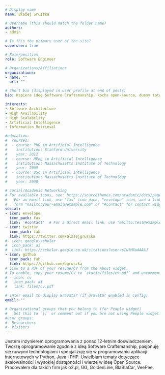 ```yaml
---
# Display name
name: Błażej Gruszka

# Username (this should match the folder name)
authors:
- admin

# Is this the primary user of the site?
superuser: true

# Role/position
role: Software Engineer

# Organizations/Affiliations
organizations:
- name: ""
  url: ""

# Short bio (displayed in user profile at end of posts)
bio: Wspiera ideę Software Craftsmanship, kocha open-source, dumny tata

interests:
- Software Architecture
- High Availability
- High Scalability
- Artificial Intelligence
- Information Retrieval

#education:
#  courses:
#  - course: PhD in Artificial Intelligence
#    institution: Stanford University
#    year: 2012
#  - course: MEng in Artificial Intelligence
#    institution: Massachusetts Institute of Technology
#    year: 2009
#  - course: BSc in Artificial Intelligence
#    institution: Massachusetts Institute of Technology
#    year: 2008

# Social/Academic Networking
# For available icons, see: https://sourcethemes.com/academic/docs/page-builder/#icons
#   For an email link, use "fas" icon pack, "envelope" icon, and a link in the
#   form "mailto:your-email@example.com" or "#contact" for contact widget.
social:
- icon: envelope
  icon_pack: fas
  link: '#contact'  # For a direct email link, use "mailto:test@example.org".
- icon: twitter
  icon_pack: fab
  link: https://twitter.com/blazejgruszka
#- icon: google-scholar
#  icon_pack: ai
#  link: https://scholar.google.co.uk/citations?user=sIwtMXoAAAAJ
- icon: github
  icon_pack: fab
  link: https://github.com/bgruszka
# Link to a PDF of your resume/CV from the About widget.
# To enable, copy your resume/CV to `static/files/cv.pdf` and uncomment the lines below.
# - icon: cv
#   icon_pack: ai
#   link: files/cv.pdf

# Enter email to display Gravatar (if Gravatar enabled in Config)
email: ""

# Organizational groups that you belong to (for People widget)
#   Set this to `[]` or comment out if you are not using People widget.
#user_groups:
#- Researchers
#- Visitors
---
```

Jestem inżynierem oprogramowania z ponad 12-letnim doświadczeniem. Tworzę oprogramowanie zgodnie z ideą Software Craftsmanship, pasjonuję się nowymi technologiami i specjalizuję się w programowaniu aplikacji internetowych w Python, Java i PHP. Uwielbiam tematy dotyczące skalowalności i wysokiej dostępności i wierzę w ideę Open Source. Pracowałem dla takich firm jak o2.pl, GG, GoldenLine, BlaBlaCar, VeePee.
